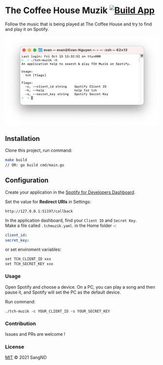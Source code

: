 # The Coffee House Muzik [![Build App](https://github.com/dacsang97/tch-muzik/actions/workflows/build.yml/badge.svg)](https://github.com/dacsang97/tch-muzik/actions/workflows/build.yml)

Follow the music that is being played at The Coffee House and try to find and play it on Spotify.

<p align="center">
<img src="./help.png">
</p>

## Installation

Clone this project, run command:

```sh
make build
// OR: go build cmd/main.go
```

## Configuration

Create your application in the [Spotify for Developers Dashboard](https://developer.spotify.com/dashboard/applications).

Set the value for **Redirect URIs** in Settings:

```
http://127.0.0.1:51197/callback
```

In the application dashboard, find your `Client ID` and `Secret Key`.\
Make a file called `.tchmuzik.yaml`. in the Home folder `~`:

```yaml
client_id:
secret_key:
```

or set enviroment variables:

```
set TCH_CLIENT_ID xxx
set TCH_SECRET_KEY xxx
```

### Usage

Open Spotify and choose a device. On a PC, you can play a song and then pause it, and Spotify will set the PC as the default device.

Run command:

```
./tch-muzik -c YOUR_CLIENT_ID -s YOUR_SECRET_KEY
```

### Contribution

Issues and PRs are welcome !

### License

[MIT](./LICENSE) &copy; 2021 SangND
